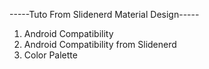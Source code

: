 -----Tuto From Slidenerd Material Design-----
1. Android Compatibility
2. Android Compatibility from Slidenerd
3. Color Palette
